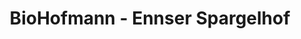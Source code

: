 ---
title: "BioHofmann - Ennser Spargelhof"
url: /enns/biohofmann-ennser-spargelhof/
shop: Hofladen
---